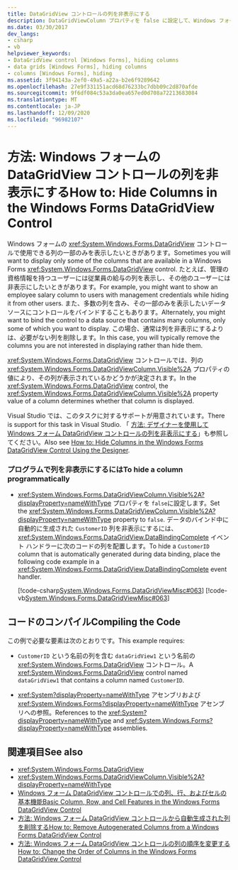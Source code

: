 ```yaml
---
title: DataGridView コントロールの列を非表示にする
description: DataGridViewColumn プロパティを false に設定して、Windows フォーム DataGridView コントロールでプログラムによって列を非表示にする方法について説明します。
ms.date: 03/30/2017
dev_langs:
- csharp
- vb
helpviewer_keywords:
- DataGridView control [Windows Forms], hiding columns
- data grids [Windows Forms], hiding columns
- columns [Windows Forms], hiding
ms.assetid: 3f94143a-2ef0-49a5-a22a-b2e6f9289642
ms.openlocfilehash: 27e9f331151acd68d76233bc7dbb09c2d870afde
ms.sourcegitcommit: 9f6df084c53a3da0ea657ed0d708a72213683084
ms.translationtype: MT
ms.contentlocale: ja-JP
ms.lasthandoff: 12/09/2020
ms.locfileid: "96982107"
---
```

# <a name="how-to-hide-columns-in-the-windows-forms-datagridview-control"></a><span data-ttu-id="28718-103">方法: Windows フォームの DataGridView コントロールの列を非表示にする</span><span class="sxs-lookup"><span data-stu-id="28718-103">How to: Hide Columns in the Windows Forms DataGridView Control</span></span>
<span data-ttu-id="28718-104">Windows フォームの <xref:System.Windows.Forms.DataGridView> コントロールで使用できる列の一部のみを表示したいときがあります。</span><span class="sxs-lookup"><span data-stu-id="28718-104">Sometimes you will want to display only some of the columns that are available in a Windows Forms <xref:System.Windows.Forms.DataGridView> control.</span></span> <span data-ttu-id="28718-105">たとえば、管理の資格情報を持つユーザーには従業員の給与の列を表示し、その他のユーザーには非表示にしたいときがあります。</span><span class="sxs-lookup"><span data-stu-id="28718-105">For example, you might want to show an employee salary column to users with management credentials while hiding it from other users.</span></span> <span data-ttu-id="28718-106">また、多数の列を含み、その一部のみを表示したいデータ ソースにコントロールをバインドすることもあります。</span><span class="sxs-lookup"><span data-stu-id="28718-106">Alternately, you might want to bind the control to a data source that contains many columns, only some of which you want to display.</span></span> <span data-ttu-id="28718-107">この場合、通常は列を非表示にするよりは、必要がない列を削除します。</span><span class="sxs-lookup"><span data-stu-id="28718-107">In this case, you will typically remove the columns you are not interested in displaying rather than hide them.</span></span>  
  
 <span data-ttu-id="28718-108"><xref:System.Windows.Forms.DataGridView> コントロールでは、列の <xref:System.Windows.Forms.DataGridViewColumn.Visible%2A> プロパティの値により、その列が表示されているかどうかが決定されます。</span><span class="sxs-lookup"><span data-stu-id="28718-108">In the <xref:System.Windows.Forms.DataGridView> control, the <xref:System.Windows.Forms.DataGridViewColumn.Visible%2A> property value of a column determines whether that column is displayed.</span></span>  
  
 <span data-ttu-id="28718-109">Visual Studio では、このタスクに対するサポートが用意されています。</span><span class="sxs-lookup"><span data-stu-id="28718-109">There is support for this task in Visual Studio.</span></span>  <span data-ttu-id="28718-110">「 [方法: デザイナーを使用して Windows フォーム DataGridView コントロールの列を非表示にする](hide-columns-in-the-datagrid-using-the-designer.md)」も参照してください。</span><span class="sxs-lookup"><span data-stu-id="28718-110">Also see [How to: Hide Columns in the Windows Forms DataGridView Control Using the Designer](hide-columns-in-the-datagrid-using-the-designer.md).</span></span>  
  
### <a name="to-hide-a-column-programmatically"></a><span data-ttu-id="28718-111">プログラムで列を非表示にするには</span><span class="sxs-lookup"><span data-stu-id="28718-111">To hide a column programmatically</span></span>  
  
- <span data-ttu-id="28718-112"><xref:System.Windows.Forms.DataGridViewColumn.Visible%2A?displayProperty=nameWithType> プロパティを `false`に設定します。</span><span class="sxs-lookup"><span data-stu-id="28718-112">Set the <xref:System.Windows.Forms.DataGridViewColumn.Visible%2A?displayProperty=nameWithType> property to `false`.</span></span> <span data-ttu-id="28718-113">データのバインド中に自動的に生成された `CustomerID` 列を非表示にするには、<xref:System.Windows.Forms.DataGridView.DataBindingComplete> イベント ハンドラーに次のコードの列を配置します。</span><span class="sxs-lookup"><span data-stu-id="28718-113">To hide a `CustomerID` column that is automatically generated during data binding, place the following code example in a <xref:System.Windows.Forms.DataGridView.DataBindingComplete> event handler.</span></span>  
  
     [!code-csharp[System.Windows.Forms.DataGridViewMisc#063](~/samples/snippets/csharp/VS_Snippets_Winforms/System.Windows.Forms.DataGridViewMisc/CS/datagridviewmisc.cs#063)]
     [!code-vb[System.Windows.Forms.DataGridViewMisc#063](~/samples/snippets/visualbasic/VS_Snippets_Winforms/System.Windows.Forms.DataGridViewMisc/VB/datagridviewmisc.vb#063)]  
  
## <a name="compiling-the-code"></a><span data-ttu-id="28718-114">コードのコンパイル</span><span class="sxs-lookup"><span data-stu-id="28718-114">Compiling the Code</span></span>  
 <span data-ttu-id="28718-115">この例で必要な要素は次のとおりです。</span><span class="sxs-lookup"><span data-stu-id="28718-115">This example requires:</span></span>  
  
- <span data-ttu-id="28718-116">`CustomerID` という名前の列を含む `dataGridView1` という名前の <xref:System.Windows.Forms.DataGridView> コントロール。</span><span class="sxs-lookup"><span data-stu-id="28718-116">A <xref:System.Windows.Forms.DataGridView> control named `dataGridView1` that contains a column named `CustomerID`.</span></span>  
  
- <span data-ttu-id="28718-117"><xref:System?displayProperty=nameWithType> アセンブリおよび <xref:System.Windows.Forms?displayProperty=nameWithType> アセンブリへの参照。</span><span class="sxs-lookup"><span data-stu-id="28718-117">References to the <xref:System?displayProperty=nameWithType> and <xref:System.Windows.Forms?displayProperty=nameWithType> assemblies.</span></span>  
  
## <a name="see-also"></a><span data-ttu-id="28718-118">関連項目</span><span class="sxs-lookup"><span data-stu-id="28718-118">See also</span></span>

- <xref:System.Windows.Forms.DataGridView>
- <xref:System.Windows.Forms.DataGridViewColumn.Visible%2A?displayProperty=nameWithType>
- [<span data-ttu-id="28718-119">Windows フォーム DataGridView コントロールでの列、行、およびセルの基本機能</span><span class="sxs-lookup"><span data-stu-id="28718-119">Basic Column, Row, and Cell Features in the Windows Forms DataGridView Control</span></span>](basic-column-row-and-cell-features-wf-datagridview-control.md)
- [<span data-ttu-id="28718-120">方法: Windows フォーム DataGridView コントロールから自動生成された列を削除する</span><span class="sxs-lookup"><span data-stu-id="28718-120">How to: Remove Autogenerated Columns from a Windows Forms DataGridView Control</span></span>](remove-autogenerated-columns-from-a-wf-datagridview-control.md)
- [<span data-ttu-id="28718-121">方法: Windows フォーム DataGridView コントロールの列の順序を変更する</span><span class="sxs-lookup"><span data-stu-id="28718-121">How to: Change the Order of Columns in the Windows Forms DataGridView Control</span></span>](how-to-change-the-order-of-columns-in-the-windows-forms-datagridview-control.md)
